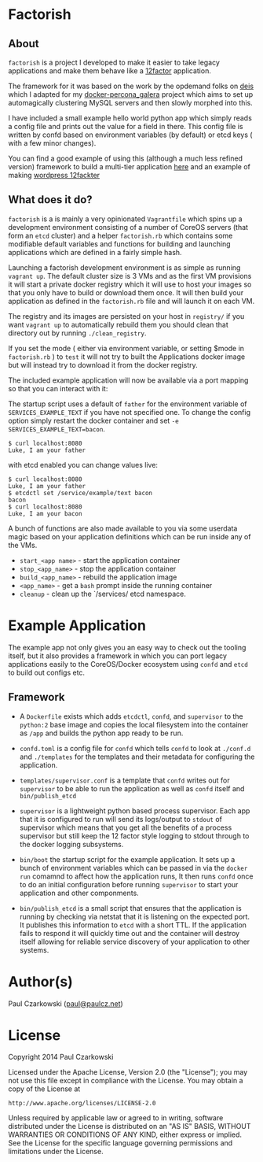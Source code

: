 Factorish
=========

About
-----

`factorish` is a project I developed to make it easier to take legacy applications and make them behave like a [12factor](http://12factor.net) application.

The framework for it was based on the work by the opdemand folks on [deis](https://github.com/deis/deis) which I adapted for my [docker-percona_galera](https://github.com/paulczar/docker-percona_galera) project which aims to set up automagically clustering MySQL servers and then slowly morphed into this.

I have included a small example hello world python app which simply reads a config file and prints out the value for a field in there.   This config file is written by confd based on environment variables (by default) or etcd keys ( with a few minor changes).

You can find a good example of using this (although a much less refined version) framework to build a multi-tier application [here](https://github.com/paulczar/docker-elk_confd) and an example of making [wordpress 12fackter](https://github.com/paulczar/factorish-wordpress)

What does it do?
----------------

`factorish` is a is mainly a very opinionated `Vagrantfile` which spins up a development environment consisting of a number of CoreOS servers (that form an `etcd` cluster) and a helper `factorish.rb` which contains some modifiable default variables and functions for building and launching applications which are defined in a fairly simple hash.

Launching a factorish development environment is as simple as running `vagrant up`.   The default cluster size is 3 VMs and as the first VM provisions it will start a private docker registry which it will use to host your images so that you only have to build or download them once.   It will then build your application as defined in the `factorish.rb` file and will launch it on each VM.

The registry and its images are persisted on your host in `registry/` if you want `vagrant up` to automatically rebuild them you should clean that directory out by running `./clean_registry`.

If you set the mode ( either via environment variable, or setting $mode in `factorish.rb` ) to `test` it will not try to built the Applications docker image but will instead try to download it from the docker registry.

The included example application will now be available via a port mapping so that you can interact with it:

The startup script uses a default of `father` for the environment variable of `SERVICES_EXAMPLE_TEXT` if you have not specified one.  To change the config option simply restart the docker container and set `-e SERVICES_EXAMPLE_TEXT=bacon`.

```
$ curl localhost:8080
Luke, I am your father
```

with etcd enabled you can change values live:

```
$ curl localhost:8080
Luke, I am your father
$ etcdctl set /service/example/text bacon
bacon
$ curl localhost:8080
Luke, I am your bacon
```

A bunch of functions are also made available to you via some userdata magic based on your application definitions which can be run inside any of the VMs.

* `start_<app name>` - start the application container
* `stop_<app_name>` - stop the application container
* `build_<app_name>` - rebuild the application image
* `<app_name>` - get a `bash` prompt inside the running container
* `cleanup` - clean up the `/services/ etcd namespace.

Example Application
===================

The example app not only gives you an easy way to check out the tooling itself, but it also provides a framework in which you can port legacy applications easily to the CoreOS/Docker ecosystem using `confd` and `etcd` to build out configs etc.

Framework
---------

* A `Dockerfile` exists which adds `etcdctl`, `confd`, and `supervisor` to the `python:2` base image and copies the local filesystem into the container as `/app` and builds the python app ready to be run.

* `confd.toml` is a config file for `confd` which tells `confd` to look at `./conf.d` and `./templates` for the templates and their metadata for configuring the application.

* `templates/supervisor.conf` is a template that `confd` writes out for `supervisor` to be able to run the application as well as `confd` itself and `bin/publish_etcd`

* `supervisor` is a lightweight python based process supervisor.  Each app that it is configured to run will send its logs/output to `stdout` of supervisor which means that you get all the benefits of a process supervisor but still keep the 12 factor style logging to stdout through to the docker logging subsystems.

* `bin/boot` the startup script for the example application.   It sets up a bunch of environment variables which can be passed in via the `docker run` comamnd to affect how the application runs,  It then runs `confd` once to do an initial configuration before running `supervisor` to start your application and other componments.

* `bin/publish_etcd` is a small script that ensures that the application is running by checking via netstat that it is listening on the expected port.  It publishes this information to `etcd` with a short TTL.  If the application fails to respond it will quickly time out and the container will destroy itself allowing for reliable service discovery of your application to other systems.

Author(s)
======

Paul Czarkowski (paul@paulcz.net)

License
=======

Copyright 2014 Paul Czarkowski

Licensed under the Apache License, Version 2.0 (the "License");
you may not use this file except in compliance with the License.
You may obtain a copy of the License at

    http://www.apache.org/licenses/LICENSE-2.0

Unless required by applicable law or agreed to in writing, software
distributed under the License is distributed on an "AS IS" BASIS,
WITHOUT WARRANTIES OR CONDITIONS OF ANY KIND, either express or implied.
See the License for the specific language governing permissions and
limitations under the License.
